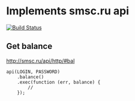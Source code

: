 Implements smsc.ru api
=====================================================
[![Build Status](https://travis-ci.org/zxcabs/node-smsc.png?branch=master)](https://travis-ci.org/zxcabs/node-smsc)

Get balance
-----------
http://smsc.ru/api/http/#bal

	api(LOGIN, PASSWORD)
		.balance()
		.exec(function (err, balance) {
			//
		});

